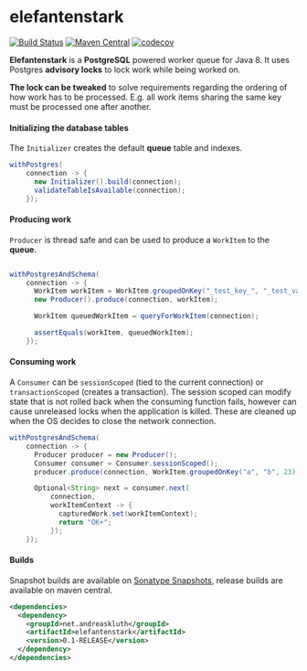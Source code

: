 # elefantenstark

[![Build Status](https://travis-ci.org/AndreasKl/elefantenstark.svg?branch=master)](https://travis-ci.org/AndreasKl/elefantenstark)
[![Maven Central](https://img.shields.io/maven-central/v/net.andreaskluth/elefantenstark.svg?label=Maven%20Central)](https://search.maven.org/search?q=g:%22net.andreaskluth%22%20AND%20a:%22elefantenstark%22)
[![codecov](https://codecov.io/gh/AndreasKl/elefantenstark/branch/master/graph/badge.svg)](https://codecov.io/gh/AndreasKl/elefantenstark)

**Elefantenstark** is a **PostgreSQL** powered worker queue for Java 8. It uses
Postgres **advisory locks** to lock work while being worked on.

**The lock can be tweaked** to solve requirements
regarding the ordering of how work has to be processed. E.g. all work items sharing 
the same key must be processed one after another.   

#### Initializing the database tables

The `Initializer` creates the default **queue** table and indexes.

```java
withPostgres(
    connection -> {
      new Initializer().build(connection);
      validateTableIsAvailable(connection);
    });
```

#### Producing work

`Producer` is thread safe and can be used to produce a
 `WorkItem` to the **queue**. 

```java

withPostgresAndSchema(
    connection -> {
      WorkItem workItem = WorkItem.groupedOnKey("_test_key_", "_test_value_", 0);
      new Producer().produce(connection, workItem);

      WorkItem queuedWorkItem = queryForWorkItem(connection);

      assertEquals(workItem, queuedWorkItem);
    });
```

#### Consuming work

A `Consumer` can be `sessionScoped` (tied to the current connection) or `transactionScoped` (creates a transaction). 
The session scoped can modify state that is not rolled back when the
consuming function fails, however can cause unreleased locks when the application is killed. These are cleaned up when
the OS decides to close the network connection.

```java
withPostgresAndSchema(
    connection -> {
      Producer producer = new Producer();
      Consumer consumer = Consumer.sessionScoped();
      producer.produce(connection, WorkItem.groupedOnKey("a", "b", 23));

      Optional<String> next = consumer.next(
          connection,
          workItemContext -> {
            capturedWork.set(workItemContext);
            return "OK+";
          });
    });
```

#### Builds

Snapshot builds are available on [Sonatype Snapshots](https://oss.sonatype.org/content/repositories/snapshots/net/andreaskluth/elefantenstark/), release builds are available on maven central.

```xml
<dependencies>
  <dependency>
    <groupId>net.andreaskluth</groupId>
    <artifactId>elefantenstark</artifactId>
    <version>0.1-RELEASE</version>
  </dependency>
</dependencies>
```
